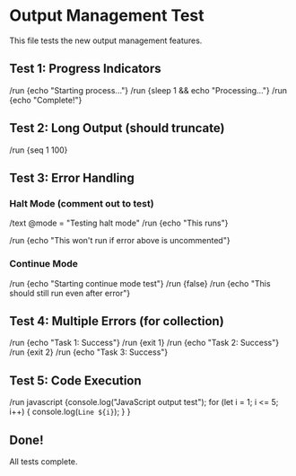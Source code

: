 # Output Management Test

This file tests the new output management features.

## Test 1: Progress Indicators

/run {echo "Starting process..."}
/run {sleep 1 && echo "Processing..."}
/run {echo "Complete!"}

## Test 2: Long Output (should truncate)

/run {seq 1 100}

## Test 3: Error Handling

### Halt Mode (comment out to test)
/text @mode = "Testing halt mode"
/run {echo "This runs"}
<!-- @run {nonexistent-command} -->
/run {echo "This won't run if error above is uncommented"}

### Continue Mode
/run {echo "Starting continue mode test"}
/run {false}
/run {echo "This should still run even after error"}

## Test 4: Multiple Errors (for collection)

/run {echo "Task 1: Success"}
/run {exit 1}
/run {echo "Task 2: Success"} 
/run {exit 2}
/run {echo "Task 3: Success"}

## Test 5: Code Execution

/run javascript {console.log("JavaScript output test");
for (let i = 1; i <= 5; i++) {
console.log(`Line ${i}`);
}
}

## Done!

All tests complete.
